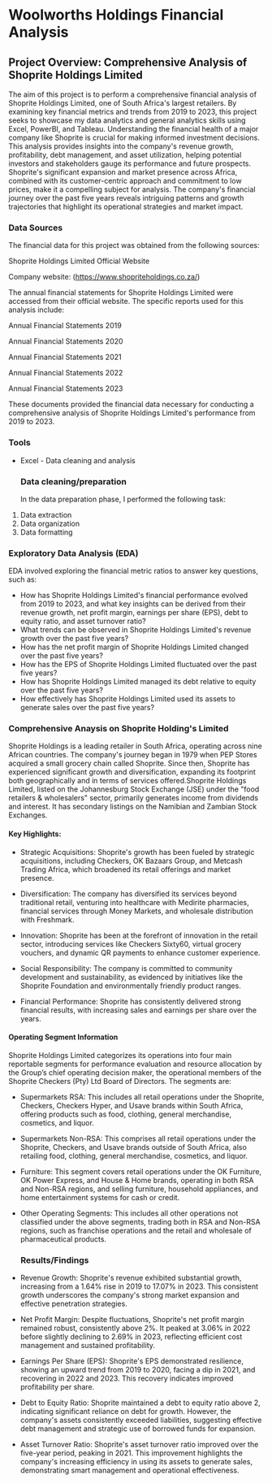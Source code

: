 # Woolworths Holdings Financial Analysis

## Project Overview: Comprehensive Analysis of Shoprite Holdings Limited

The aim of this project is to perform a comprehensive financial analysis of Shoprite Holdings Limited, one of South Africa's largest retailers. By examining key financial metrics and trends from 2019 to 2023, this project seeks to showcase my data analytics and general analytics skills using Excel, PowerBI, and Tableau.
Understanding the financial health of a major company like Shoprite is crucial for making informed investment decisions. This analysis provides insights into the company's revenue growth, profitability, debt management, and asset utilization, helping potential investors and stakeholders gauge its performance and future prospects.
Shoprite's significant expansion and market presence across Africa, combined with its customer-centric approach and commitment to low prices, make it a compelling subject for analysis. The company's financial journey over the past five years reveals intriguing patterns and growth trajectories that highlight its operational strategies and market impact.

### Data Sources
The financial data for this project was obtained from the following sources:

Shoprite Holdings Limited Official Website

Company website: (https://www.shopriteholdings.co.za/)


The annual financial statements for Shoprite Holdings Limited were accessed from their official website. The specific reports used for this analysis include:

Annual Financial Statements 2019 

Annual Financial Statements 2020

Annual Financial Statements 2021

Annual Financial Statements 2022

Annual Financial Statements 2023

These documents provided the financial data necessary for conducting a comprehensive analysis of Shoprite Holdings Limited's performance from 2019 to 2023.


### Tools
- Excel - Data cleaning and analysis


  ### Data cleaning/preparation
  In the data preparation phase, I performed the following task:
1. Data extraction
2. Data organization
3. Data formatting

### Exploratory Data Analysis (EDA)
EDA involved exploring the financial metric ratios to answer key questions, such as:

- How has Shoprite Holdings Limited's financial performance evolved from 2019 to 2023, and what key insights can be derived from their revenue growth, net profit margin, earnings per share (EPS), debt to equity ratio, and asset turnover ratio?
- What trends can be observed in Shoprite Holdings Limited's revenue growth over the past five years?
- How has the net profit margin of Shoprite Holdings Limited changed over the past five years?
- How has the EPS of Shoprite Holdings Limited fluctuated over the past five years?
- How has Shoprite Holdings Limited managed its debt relative to equity over the past five years?
- How effectively has Shoprite Holdings Limited used its assets to generate sales over the past five years?

### Comprehensive Anaysis on Shoprite Holding's Limited
Shoprite Holdings is a leading retailer in South Africa, operating across nine African countries. The company's journey began in 1979 when PEP Stores acquired a small grocery chain called Shoprite. Since then, Shoprite has experienced significant growth and diversification, expanding its footprint both geographically and in terms of services offered.Shoprite Holdings Limited, listed on the Johannesburg Stock Exchange (JSE) under the "food retailers & wholesalers" sector, primarily generates income from dividends and interest. It has secondary listings on the Namibian and Zambian Stock Exchanges. 

#### Key Highlights:
- Strategic Acquisitions: Shoprite's growth has been fueled by strategic acquisitions, including Checkers, OK Bazaars Group, and Metcash Trading Africa, which broadened its retail offerings and market presence.
  
- Diversification: The company has diversified its services beyond traditional retail, venturing into healthcare with Medirite pharmacies, financial services through Money Markets, and wholesale distribution with Freshmark.
  
- Innovation: Shoprite has been at the forefront of innovation in the retail sector, introducing services like Checkers Sixty60, virtual grocery vouchers, and dynamic QR payments to enhance customer experience.
  
- Social Responsibility: The company is committed to community development and sustainability, as evidenced by initiatives like the Shoprite Foundation and environmentally friendly product ranges.

- Financial Performance: Shoprite has consistently delivered strong financial results, with increasing sales and earnings per share over the years.


#### Operating Segment Information
Shoprite Holdings Limited categorizes its operations into four main reportable segments for performance evaluation and resource allocation by the Group’s chief operating decision maker, the operational members of the Shoprite Checkers (Pty) Ltd Board of Directors. The segments are:

- Supermarkets RSA: This includes all retail operations under the Shoprite, Checkers, Checkers Hyper, and Usave brands within South Africa, offering products such as food, clothing, general merchandise, cosmetics, and liquor.

- Supermarkets Non-RSA: This comprises all retail operations under the Shoprite, Checkers, and Usave brands outside of South Africa, also retailing food, clothing, general merchandise, cosmetics, and liquor.
  
- Furniture: This segment covers retail operations under the OK Furniture, OK Power Express, and House & Home brands, operating in both RSA and Non-RSA regions, and selling furniture, household appliances, and home entertainment systems for cash or credit.
  
- Other Operating Segments: This includes all other operations not classified under the above segments, trading both in RSA and Non-RSA regions, such as franchise operations and the retail and wholesale of pharmaceutical products.

  
   ### Results/Findings

- Revenue Growth: Shoprite's revenue exhibited substantial growth, increasing from a 1.64% rise in 2019 to 17.07% in 2023. This consistent growth underscores the company's strong market expansion and effective penetration strategies.

- Net Profit Margin: Despite fluctuations, Shoprite's net profit margin remained robust, consistently above 2%. It peaked at 3.06% in 2022 before slightly declining to 2.69% in 2023, reflecting efficient cost management and sustained profitability.

- Earnings Per Share (EPS): Shoprite's EPS demonstrated resilience, showing an upward trend from 2019 to 2020, facing a dip in 2021, and recovering in 2022 and 2023. This recovery indicates improved profitability per share.

- Debt to Equity Ratio: Shoprite maintained a debt to equity ratio above 2, indicating significant reliance on debt for growth. However, the company's assets consistently exceeded liabilities, suggesting effective debt management and strategic use of borrowed funds for expansion.

- Asset Turnover Ratio: Shoprite's asset turnover ratio improved over the five-year period, peaking in 2021. This improvement highlights the company's increasing efficiency in using its assets to generate sales, demonstrating smart management and operational effectiveness.
